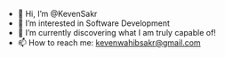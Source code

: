 - 👋 Hi, I’m @KevenSakr
- 👀 I’m interested in Software Development
- 🌱 I’m currently discovering what I am truly capable of!
- 📫 How to reach me: kevenwahibsakr@gmail.com

<!---
KevenSakr/KevenSakr is a ✨ special ✨ repository because its `README.md` (this file) appears on your GitHub profile.
You can click the Preview link to take a look at your changes.
--->
